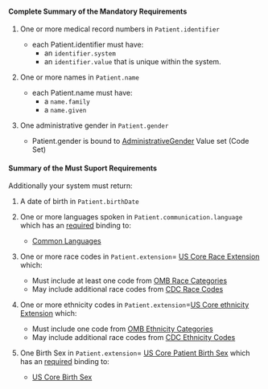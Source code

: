 #### Complete Summary of the Mandatory Requirements


1.  One or more medical record numbers in `Patient.identifier`
    -   each Patient.identifier must have:
        -   an `identifier.system`
        -   an `identifier.value` that is unique within the system.

2.  One or more names in `Patient.name`
    -   each Patient.name must have:
        -   a `name.family`
        -   a `name.given`

3.  One administrative gender in `Patient.gender`
    -   Patient.gender is bound to [AdministrativeGender] Value set (Code Set)

  [AdministrativeGender]: http://build.fhir.org/valueset-administrative-gender.html


#### Summary of the Must Suport Requirements

Additionally your system must return:

1.  A date of birth in `Patient.birthDate`
2.  One or more languages spoken in `Patient.communication.language` which has an [required](http://build.fhir.org/terminologies.html#required) binding to:
    -    [Common Languages]
3.  One or more race codes in  `Patient.extension`= [US Core Race Extension] which:
    - Must include at least one code from [OMB Race Categories]
    - May include additional race codes from [CDC Race Codes]

4.  One or more ethnicity codes in  `Patient.extension`=[US Core ethnicity Extension] which:
    - Must include one code from [OMB Ethnicity Categories]
    - May include additional race codes from [CDC Ethnicity Codes]

5.  One Birth Sex in `Patient.extension`= [US Core Patient Birth Sex] which has an [required](http://build.fhir.org/terminologies.html#required) binding to:
    -   [US Core Birth Sex]


  [Patient.birthDate]: http://hl7.org/fhir/us/daf/daf-patient-definitions.html#daf-patient.Patient.birthDate
  [Patient.communication.language]: http://hl7.org/fhir/us/daf/daf-patient-definitions.html#daf-patient.Patient.communication.language
  [Common Languages]: http://build.fhir.org/valueset-languages.html
  [US Core Patient Birth Sex]: http://build.fhir.org/extension-us-core-birthsex.html
  [US Core Birth Sex]: http://build.fhir.org/valueset-us-core-birthsex.html
  [US Core Patient Race]:  http://build.fhir.org/extension-us-core-race.html
  [OMB Race Categories]: http://build.fhir.org/valueset-omb-race.html
  [US Core Race Extension]: http://build.fhir.org/extension-us-core-race.html
  [CDC Race Codes]:http://build.fhir.org/valueset-detailed-race.html
 [CDC Ethnicity Codes]: http://build.fhir.org/valueset-detailed-ethnicity.html
 [US Core ethnicity Extension]: http://build.fhir.org/extension-us-core-ethnicity.html
 [OMB Ethnicity Categories]: http://build.fhir.org/valueset-omb-ethnicity.html
